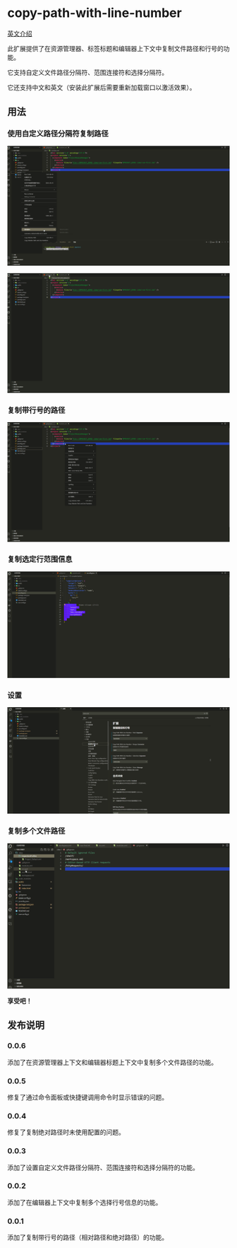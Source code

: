 # copy-path-with-line-number

[英文介绍](https://github.com/qishan233/copy-path-with-line-number/blob/main/README.md)

此扩展提供了在资源管理器、标签标题和编辑器上下文中复制文件路径和行号的功能。

它支持自定义文件路径分隔符、范围连接符和选择分隔符。

它还支持中文和英文（安装此扩展后需要重新加载窗口以激活效果）。

## 用法

### 使用自定义路径分隔符复制路径

![资源管理器上下文](https://raw.githubusercontent.com/qishan233/images/main/vscode-extension/explorer-context.gif)

![标题上下文](https://raw.githubusercontent.com/qishan233/images/main/vscode-extension/title-context.gif)

### 复制带行号的路径

![编辑器上下文](https://raw.githubusercontent.com/qishan233/images/main/vscode-extension/editor-context.gif)

### 复制选定行范围信息

![选定行范围](https://raw.githubusercontent.com/qishan233/images/main/vscode-extension/selected-lines-info.gif)

### 设置

![设置](https://raw.githubusercontent.com/qishan233/images/main/vscode-extension/settings.gif)

### 复制多个文件路径

![复制多个文件路径](https://raw.githubusercontent.com/qishan233/images/main/vscode-extension/copy%20multiple%20file%20path.gif)

**享受吧！**

## 发布说明

### 0.0.6

添加了在资源管理器上下文和编辑器标题上下文中复制多个文件路径的功能。

### 0.0.5

修复了通过命令面板或快捷键调用命令时显示错误的问题。

### 0.0.4

修复了复制绝对路径时未使用配置的问题。

### 0.0.3

添加了设置自定义文件路径分隔符、范围连接符和选择分隔符的功能。

### 0.0.2

添加了在编辑器上下文中复制多个选择行号信息的功能。

### 0.0.1

添加了复制带行号的路径（相对路径和绝对路径）的功能。
